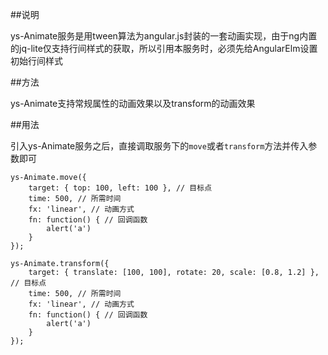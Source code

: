 ##说明

ys-Animate服务是用tween算法为angular.js封装的一套动画实现，由于ng内置的jq-lite仅支持行间样式的获取，所以引用本服务时，必须先给AngularElm设置初始行间样式

##方法

ys-Animate支持常规属性的动画效果以及transform的动画效果

##用法

引入ys-Animate服务之后，直接调取服务下的`move`或者`transform`方法并传入参数即可

    ys-Animate.move({
    	target: { top: 100, left: 100 }, // 目标点
		time: 500, // 所需时间
		fx: 'linear', // 动画方式
		fn: function() { // 回调函数
			alert('a')
		}
    });

    ys-Animate.transform({
    	target: { translate: [100, 100], rotate: 20, scale: [0.8, 1.2] }, // 目标点
		time: 500, // 所需时间
		fx: 'linear', // 动画方式
		fn: function() { // 回调函数
			alert('a')
		}
    });